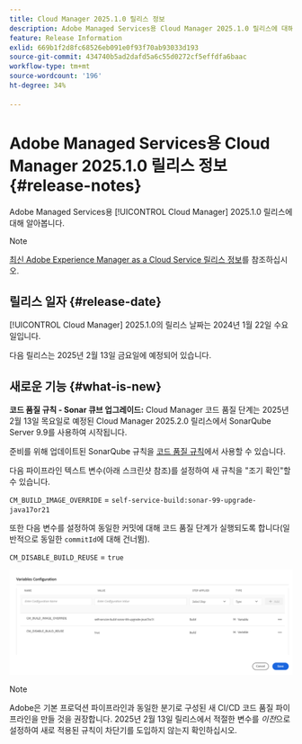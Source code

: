 ```yaml
---
title: Cloud Manager 2025.1.0 릴리스 정보
description: Adobe Managed Services용 Cloud Manager 2025.1.0 릴리스에 대해 알아봅니다.
feature: Release Information
exlid: 669b1f2d8fc68526eb091e0f93f70ab93033d193
source-git-commit: 434740b5ad2dafd5a6c55d0272cf5effdfa6baac
workflow-type: tm+mt
source-wordcount: '196'
ht-degree: 34%

---
```


# Adobe Managed Services용 Cloud Manager 2025.1.0 릴리스 정보 {#release-notes}

<!-- RELEASE WIKI  https://wiki.corp.adobe.com/display/DMSArchitecture/Cloud+Manager+2024.12.0+Release -->

Adobe Managed Services용 [!UICONTROL Cloud Manager] 2025.1.0 릴리스에 대해 알아봅니다.

>[!NOTE]
>
>[최신 Adobe Experience Manager as a Cloud Service 릴리스 정보](https://experienceleague.adobe.com/ko/docs/experience-manager-cloud-service/content/release-notes/home)를 참조하십시오.

## 릴리스 일자 {#release-date}

<!-- SAVE FOR FUTURE POSSIBLE USE No notable bugs or features for the September release of Cloud Manager. -->

[!UICONTROL Cloud Manager] 2025.1.0의 릴리스 날짜는 2024년 1월 22일 수요일입니다.

다음 릴리스는 2025년 2월 13일 금요일에 예정되어 있습니다.

## 새로운 기능 {#what-is-new}

**코드 품질 규칙 - Sonar 큐브 업그레이드:** Cloud Manager 코드 품질 단계는 2025년 2월 13일 목요일로 예정된 Cloud Manager 2025.2.0 릴리스에서 SonarQube Server 9.9를 사용하여 시작됩니다.

준비를 위해 업데이트된 SonarQube 규칙을 [코드 품질 규칙](/help/using/code-quality-testing.md#code-quality-testing-step)에서 사용할 수 있습니다.

다음 파이프라인 텍스트 변수(아래 스크린샷 참조)를 설정하여 새 규칙을 &quot;조기 확인&quot;할 수 있습니다.

`CM_BUILD_IMAGE_OVERRIDE` = `self-service-build:sonar-99-upgrade-java17or21`

또한 다음 변수를 설정하여 동일한 커밋에 대해 코드 품질 단계가 실행되도록 합니다(일반적으로 동일한 `commitId`에 대해 건너뜀).

`CM_DISABLE_BUILD_REUSE` = `true`

![변수 구성 페이지](/help/release-notes/assets/variables-config.png)

>[!NOTE]
>
>Adobe은 기본 프로덕션 파이프라인과 동일한 분기로 구성된 새 CI/CD 코드 품질 파이프라인을 만들 것을 권장합니다. 2025년 2월 13일 릴리스에서 적절한 변수를 *이전*&#x200B;으로 설정하여 새로 적용된 규칙이 차단기를 도입하지 않는지 확인하십시오.

<!-- ## Early adoption program {#early-adoption}

Be a part of Cloud Manager's early adoption program and have a chance to test upcoming features. -->


<!-- ## Bug fixes {#bug-fixes}

* A

Known Issues {#known-issues}

* A -->
